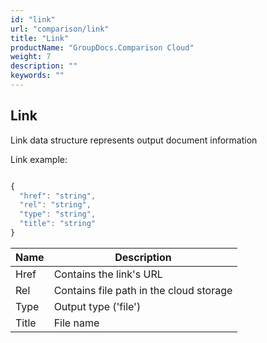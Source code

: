 ```yaml
---
id: "link"
url: "comparison/link"
title: "Link"
productName: "GroupDocs.Comparison Cloud"
weight: 7
description: ""
keywords: ""
---
```


## Link ##

Link data structure represents output document information

Link example:

```javascript

{
  "href": "string",
  "rel": "string",
  "type": "string",
  "title": "string"
}

```

|Name|Description
|---|---
|Href|Contains the link's URL
|Rel|Contains file path in the cloud storage
|Type|Output type ('file')
|Title|File name
